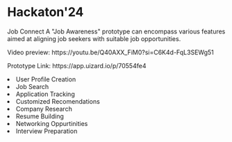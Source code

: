 # Hackaton'24
Job Connect 
 A "Job Awareness" prototype can encompass various features aimed at aligning job seekers with suitable job opportunities. 
<p> Video preview: https://youtu.be/Q40AXX_FiM0?si=C6K4d-FqL3SEWg51 <p></p>
Prototype Link: https://app.uizard.io/p/70554fe4
<p><li>User Profile Creation</li> 
<li>Job Search </li> <li>Application Tracking </li>
<li>Customized Recomendations</li>
<li>Company Research</li> <li>Resume Building</li>
<li>Networking Oppurtinities</li><li>Interview Preparation</li>

